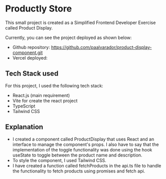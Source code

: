 # Productly Store

This small project is created as a Simplified Frontend Developer Exercise called Product Display.

Currently, you can see the project deployed as shown below:

- Github repository: https://github.com/paalvarador/product-display-component.git
- Vercel deployed:

## Tech Stack used

For this project, I used the following tech stack:

- React.js (main requirement)
- Vite for create the react project
- TypeScript
- Tailwind CSS

## Explanation

- I created a component called ProductDisplay that uses React and an interface to manage the component's props. I also have to say that the implementation of the toggle functionality was done using the hook useState to toggle between the product name and description.
- To style the component, I used Tailwind CSS.
- I have created a function called fetchProducts in the api.ts file to handle the functionality to fetch products using promises and fetch api.
